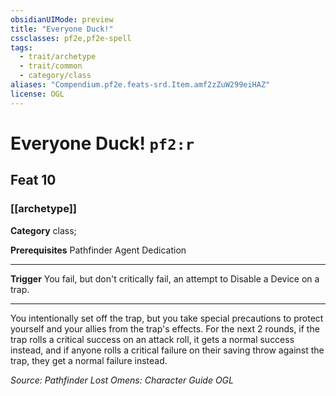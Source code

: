 ```yaml
---
obsidianUIMode: preview
title: "Everyone Duck!"
cssclasses: pf2e,pf2e-spell
tags:
  - trait/archetype
  - trait/common
  - category/class
aliases: "Compendium.pf2e.feats-srd.Item.amf2zZuW299eiHAZ"
license: OGL
---
```

# Everyone Duck! `pf2:r`
## Feat 10
### [[archetype]]

**Category** class; 



**Prerequisites** Pathfinder Agent Dedication
* * *
**Trigger** You fail, but don't critically fail, an attempt to Disable a Device on a trap.

* * *

You intentionally set off the trap, but you take special precautions to protect yourself and your allies from the trap's effects. For the next 2 rounds, if the trap rolls a critical success on an attack roll, it gets a normal success instead, and if anyone rolls a critical failure on their saving throw against the trap, they get a normal failure instead.

*Source: Pathfinder Lost Omens: Character Guide*
*OGL*